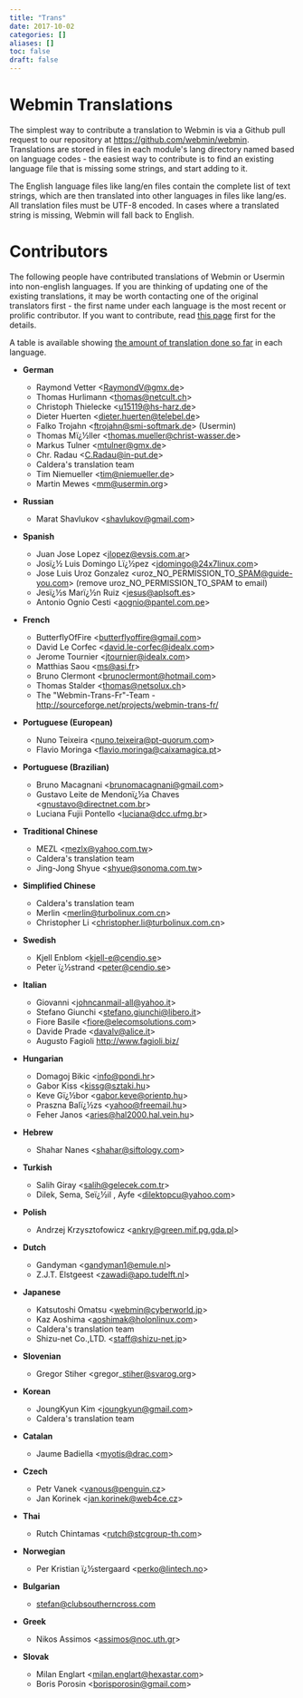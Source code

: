 ```yaml
---
title: "Trans"
date: 2017-10-02
categories: []
aliases: []
toc: false
draft: false
---
```

# Webmin Translations

The simplest way to contribute a translation to Webmin is via a Github pull request to our repository at <https://github.com/webmin/webmin>. Translations are stored in files in each module's lang directory named based on language codes - the easiest way to contribute is to find an existing language file that is missing some strings, and start adding to it.

The English language files like lang/en files contain the complete list of text strings, which are then translated into other languages in files like lang/es. All translation files must be UTF-8 encoded. In cases where a translated string is missing, Webmin will fall back to English.

# Contributors

The following people have contributed translations of Webmin or Usermin into non-english languages. If you are thinking of updating one of the existing translations, it may be worth contacting one of the original translators first - the first name under each language is the most recent or prolific contributor. If you want to contribute, read [this page][1] first for the details.

A table is available showing [the amount of translation done so far][2] in each language.

* **German**
  * Raymond Vetter &lt;RaymondV@gmx.de&gt;
  * Thomas Hurlimann &lt;thomas@netcult.ch&gt;
  * Christoph Thielecke &lt;u15119@hs-harz.de&gt;
  * Dieter Huerten &lt;dieter.huerten@telebel.de&gt;
  * Falko Trojahn &lt;ftrojahn@smi-softmark.de&gt; (Usermin)
  * Thomas Mï¿½ller &lt;thomas.mueller@christ-wasser.de&gt;
  * Markus Tulner &lt;mtulner@gmx.de&gt;
  * Chr. Radau &lt;C.Radau@in-put.de&gt;
  * Caldera's translation team
  * Tim Niemueller &lt;tim@niemueller.de&gt;
  * Martin Mewes &lt;mm@usermin.org&gt;
* **Russian**
  * Marat Shavlukov &lt;shavlukov@gmail.com&gt;
* **Spanish**
  * Juan Jose Lopez &lt;jlopez@evsis.com.ar&gt;
  * Josï¿½ Luis Domingo Lï¿½pez &lt;jdomingo@24x7linux.com&gt;
  * Jose Luis Uroz Gonzalez &lt;uroz\_NO\_PERMISSION\_TO\_SPAM@guide-you.com&gt; (remove uroz\_NO\_PERMISSION\_TO\_SPAM to email)
  * Jesï¿½s Marï¿½n Ruiz &lt;jesus@aplsoft.es&gt;
  * Antonio Ognio Cesti &lt;aognio@pantel.com.pe&gt;
* **French**
  * ButterflyOfFire &lt;butterflyoffire@gmail.com&gt;
  * David Le Corfec &lt;david.le-corfec@idealx.com&gt;
  * Jerome Tournier &lt;jtournier@idealx.com&gt;
  * Matthias Saou &lt;ms@asi.fr&gt;
  * Bruno Clermont &lt;brunoclermont@hotmail.com&gt;
  * Thomas Stalder &lt;thomas@netsolux.ch&gt;
  * The "Webmin-Trans-Fr"-Team - <http://sourceforge.net/projects/webmin-trans-fr/>
* **Portuguese (European)**
  * Nuno Teixeira &lt;nuno.teixeira@pt-quorum.com&gt;
  * Flavio Moringa &lt;flavio.moringa@caixamagica.pt&gt;
* **Portuguese (Brazilian)**
  * Bruno Macagnani &lt;brunomacagnani@gmail.com&gt;
  * Gustavo Leite de Mendonï¿½a Chaves &lt;gnustavo@directnet.com.br&gt;
  * Luciana Fujii Pontello &lt;luciana@dcc.ufmg.br&gt;
* **Traditional Chinese**
  * MEZL &lt;mezlx@yahoo.com.tw&gt;
  * Caldera's translation team
  * Jing-Jong Shyue &lt;shyue@sonoma.com.tw&gt;
* **Simplified Chinese**
  * Caldera's translation team
  * Merlin &lt;merlin@turbolinux.com.cn&gt;
  * Christopher Li &lt;christopher.li@turbolinux.com.cn&gt;
* **Swedish**
  * Kjell Enblom &lt;kjell-e@cendio.se&gt;
  * Peter ï¿½strand &lt;peter@cendio.se&gt;
* **Italian**
  * Giovanni &lt;johncanmail-all@yahoo.it&gt;
  * Stefano Giunchi &lt;stefano.giunchi@libero.it&gt;
  * Fiore Basile &lt;fiore@elecomsolutions.com&gt;
  * Davide Prade &lt;davalv@alice.it&gt;
  * Augusto Fagioli http://www.fagioli.biz/
* **Hungarian**
  * Domagoj Bikic &lt;info@pondi.hr&gt;
  * Gabor Kiss &lt;kissg@sztaki.hu&gt;
  * Keve Gï¿½bor &lt;gabor.keve@orientp.hu&gt;
  * Praszna Balï¿½zs &lt;yahoo@freemail.hu&gt;
  * Feher Janos &lt;aries@hal2000.hal.vein.hu&gt;
* **Hebrew**
  * Shahar Nanes &lt;shahar@siftology.com&gt;
* **Turkish**
  * Salih Giray &lt;salih@gelecek.com.tr&gt;
  * Dilek, Sema, Seï¿½il , Ayfe &lt;dilektopcu@yahoo.com&gt;
* **Polish**
  * Andrzej Krzysztofowicz &lt;ankry@green.mif.pg.gda.pl&gt;
* **Dutch**
  * Gandyman &lt;gandyman1@emule.nl&gt;
  * Z.J.T. Elstgeest &lt;zawadi@apo.tudelft.nl&gt;
* **Japanese**
  * Katsutoshi Omatsu &lt;webmin@cyberworld.jp&gt;
  * Kaz Aoshima &lt;aoshimak@holonlinux.com&gt;
  * Caldera's translation team
  * Shizu-net Co.,LTD. &lt;staff@shizu-net.jp&gt;
* **Slovenian**
  * Gregor Stiher &lt;gregor\_stiher@svarog.org&gt;
* **Korean**
  * JoungKyun Kim &lt;joungkyun@gmail.com&gt;
  * Caldera's translation team
* **Catalan**
  * Jaume Badiella &lt;myotis@drac.com&gt;
* **Czech**
  * Petr Vanek &lt;vanous@penguin.cz&gt;
  * Jan Korinek &lt;jan.korinek@web4ce.cz&gt;
* **Thai**
  * Rutch Chintamas &lt;rutch@stcgroup-th.com&gt;
* **Norwegian**
  * Per Kristian ï¿½stergaard &lt;perko@lintech.no&gt;
* **Bulgarian**
  * stefan@clubsoutherncross.com
* **Greek**
  * Nikos Assimos &lt;assimos@noc.uth.gr&gt;
* **Slovak**
  * Milan Englart &lt;milan.englart@hexastar.com&gt;
  * Boris Porosin &lt;borisporosin@gmail.com&gt;

  [1]: http://doxfer.webmin.com/Webmin/AdvancedModuleDevelopment#Internationalisation
  [2]: lang.html
